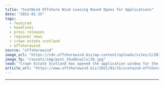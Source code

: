 ```yaml
---
title: "ScotWind Offshore Wind Leasing Round Opens for Applications"
date: "2021-01-15"
tags: 
  - featured
  - headlines
  - press releases
  - regional news
  - crown estate scotland
  - offshorewind
source: "offshorewind"
image_url: "https://cdn.offshorewind.biz/wp-content/uploads/sites/2/2021/01/15134003/ScotWind-Offshore-Wind-Leasing-Round-Opens-for-Applications.jpg"
image_fp: "/assets/img/post_thumbnails/36.jpg"
lead: "Crown Estate Scotland has opened the application window for the ScotWind seabed leasing round"
article_url: "https://www.offshorewind.biz/2021/01/15/scotwind-offshore-wind-leasing-round-opens-for-applications/"
---
```


---
